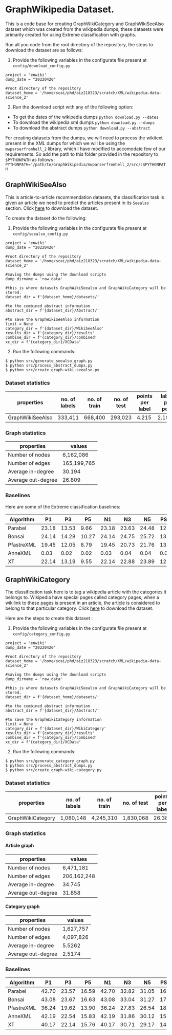 # GraphWikipedia Dataset.
This is a code base for creating GraphWikiCategory and GraphWikiSeeAlso dataset which was created from the wikipedia dumps, these datasets were primarily created for using Extreme classification with graphs. 

Run all you code from the root directory of the repository, the steps to download the dataset are as follows:
1. Provide the following variables in the configurate file present at `config/download_config.py`
```
project = 'enwiki'
dump_date = "20220420"

#root directory of the repository
dataset_home = '/home/scai/phd/aiz218323/scratch/XML/wikipedia-data-science_2'
```
2. Run the download script with any of the following option:
* To get the dates of the wikipedia dumps
`python download.py --dates`
* To download the wikipedia xml dumps
`python download.py --dumps`
* To download the abstract dumps
`python download.py --abstract`

For creating datasets from the dumps, we will need to process the wikitext present in the XML dumps for which we will be using the `mwparserfromhell_2` library, which I have modified to accomodate few of our requirements. So add the path to this folder provided in the repository to `$PYTHONPATH` as follows :<br>
`PYTHONPATH='/path/to/GraphWikipedia/mwparserfromhell_2/src/:$PYTHONPATH`

## GraphWikiSeeAlso
This is article-to-article recommendation datasets, the classification task is given an article we need to predict the articles present in its `Seealso` section. Click [here](https://drive.google.com/file/d/1QcL_jqSkR393krMBpjpOQP1hD0DMAUSM/view?usp=sharing) to download the dataset.

To create the dataset do the following:
1. Provide the following variables in the configurate file present at `config/seealso_config.py`
```
project = 'enwiki'
dump_date = "20220420"

#root directory of the repository
dataset_home = '/home/scai/phd/aiz218323/scratch/XML/wikipedia-data-science_2'

#saving the dumps using the download scripts
dump_dirname = 'raw_data'

#this is where datasets GraphWikiSeealso and GraphWikiCategory will be stored.
dataset_dir = f'{dataset_home}/datasets/'

#to the combined abstract information
abstract_dir = f'{dataset_dir}/Abstract/'

#to save the GraphWikiSeeAlso information
limit = None
category_dir = f'{dataset_dir}/WikiSeeAlso'
results_dir = f'{category_dir}/results'
combine_dir = f'{category_dir}/combined'
xc_dir = f'{category_dir}/XCData'
```

2. Run the following commands:
```
$ python src/generate_seealso_graph.py
$ python src/process_abstract_dumps.py
$ python src/create_graph-wiki-seealso.py
```

### Dataset statistics

properties | no. of labels | no. of train | no. of test | points per label | labels per point
--- | --- | --- | --- | --- | ---
GraphWikiSeeAlso | 333,411 | 668,400 | 293,023 | 4.215 | 2.10220

### Graph statistics

properties | values
--- | ---
Number of nodes | 6,162,086
Number of edges | 165,199,765
Average in-degree | 30.194
Average out-degree | 26.809

### Baselines
Here are some of the Extreme classification baselines:

Algorithm | P1 | P3 | P5 | N1 | N3 | N5 | PSP1 | PSP3 | PSP5 | PSN1 | PSN3 | PSN5 | MODELSIZE | TRNTIME | PREDTIME
--- | --- | --- | --- | --- | --- | --- | --- | --- | --- | --- | --- | --- | --- | --- | ---
Parabel | 23.18 | 13.53 | 9.66 | 23.18 | 23.63 | 24.48 | 12.51 | 14.51 | 15.91 | 12.51 | 14.27 | 15.24 | 0.64 | 0.08 | 1.31
Bonsai | 24.14 | 14.28 | 10.27 | 24.14 | 24.75 | 25.72 | 13.65 | 16.15 | 17.84 | 13.65 | 15.79 | 16.94 | 385.57 | 1466.05 | 22.47
PfastreXML | 19.45 | 12.05 | 8.79 | 19.45 | 20.73 | 21.76 | 13.86 | 15.41 | 16.66 | 13.86 | 15.33 | 16.25 | 7.11 | 0.96 | 6.67
AnneXML | 0.03 | 0.02 | 0.02 | 0.03 | 0.04 | 0.04 | 0.01 | 0.01 | 0.01 | 0.01 | 0.01 | 0.01 | 4449.60 | 1262.65 | 0.30
XT | 22.14 | 13.19 | 9.55 | 22.14 | 22.88 | 23.89 | 12.01 | 14.28 | 15.95 | 12.01 | 13.95 | 15.09 | 2.1 | 12430.00 | 15.68


## GraphWikiCategory
The classification task here is to tag a wikipedia article with the categories it belongs to. Wikipedia have special pages called category pages, when a wikilink to these pages is present in an article, the article is considered to belong to that particular category. Click [here](https://drive.google.com/file/d/1f1bTz3Gk9ikmCOEIPdVD7-qekPoC6Vkh/view?usp=sharing) to download the dataset.

Here are the steps to create this dataset :
1. Provide the following variables in the configurate file present at `config/category_config.py` 
```
project = 'enwiki'
dump_date = "20220420"

#root directory of the repository
dataset_home = '/home/scai/phd/aiz218323/scratch/XML/wikipedia-data-science_2'

#saving the dumps using the download scripts
dump_dirname = 'raw_data'

#this is where datasets GraphWikiSeealso and GraphWikiCategory will be stored.
dataset_dir = f'{dataset_home}/datasets/'

#to the combined abstract information
abstract_dir = f'{dataset_dir}/Abstract/'

#to save the GraphWikiCategory information
limit = None
category_dir = f'{dataset_dir}/WikiCategory'
results_dir = f'{category_dir}/results'
combine_dir = f'{category_dir}/combined'
xc_dir = f'{category_dir}/XCData'
```

2. Run the following commands:
```
$ python src/generate_category_graph.py
$ python src/process_abstract_dumps.py
$ python src/create_graph-wiki-category.py
```

### Dataset statistics

properties | no. of labels | no. of train | no. of test | points per label | labels per point
--- | --- | --- | --- | --- | ---
GraphWikiCategory | 1,080,148 | 4,245,310 | 1,830,068 | 26.387 | 4.698


### Graph statistics

#### Article graph

properties | values
--- | ---
Number of nodes | 6,471,181
Number of edges | 206,162,248
Average in-degree | 34.745
Average out-degree | 31.858

#### Category graph

properties | values
--- | ---
Number of nodes | 1,627,757
Number of edges | 4,097,826
Average in-degree | 5.5262
Average out-degree | 2.5174

### Baselines

Algorithm | P1 | P3 | P5 | N1 | N3 | N5 | PSP1 | PSP3 | PSP5 | PSN1 | PSN3 | PSN5 | MODELSIZE | TRNTIME | PREDTIME
--- | --- | --- | --- | --- | --- | --- | --- | --- | --- | --- | --- | --- | --- | --- | ---
Parabel | 42.70 | 23.57 | 16.59 | 42.70 | 32.82 | 31.05 | 16.07 | 15.66 | 15.68 | 16.07 | 17.32 | 18.57 | 5.85 | 1.10 | 1.21
Bonsai | 43.08 | 23.67 | 16.63 | 43.08 | 33.04 | 31.27 | 17.05 | 16.56 | 16.57 | 17.05 | 18.29 | 19.60 | 3492.86 | 29153.10 | 29.26
PfastreXML | 36.24 | 19.62 | 13.90 | 36.24 | 27.83 | 26.54 | 18.52 | 15.22 | 14.80 | 18.52 | 17.66 | 18.59 | 48.73 | 10.16 | 12.22
AnneXML | 42.19 | 22.54 | 15.83 | 42.19 | 31.86 | 30.12 | 15.28 | 14.25 | 14.41 | 15.28 | 16.16 | 17.44 | 27467.19 | 27704.24 | 0.12
XT | 40.17 | 22.14 | 15.76 | 40.17 | 30.71 | 29.17 | 14.20 | 14.01 | 14.27 | 14.20 | 15.44 | 16.76 | 6.5 | 57169.00 | 8.77
